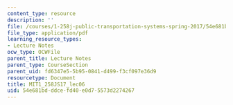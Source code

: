 ```yaml
---
content_type: resource
description: ''
file: /courses/1-258j-public-transportation-systems-spring-2017/54e681bdddcefd40e0d75573d2274267_MIT1_258JS17_lec06.pdf
file_type: application/pdf
learning_resource_types:
- Lecture Notes
ocw_type: OCWFile
parent_title: Lecture Notes
parent_type: CourseSection
parent_uid: fd6347e5-5b95-0841-d499-f3cf097e36d9
resourcetype: Document
title: MIT1_258JS17_lec06
uid: 54e681bd-ddce-fd40-e0d7-5573d2274267
---
```

